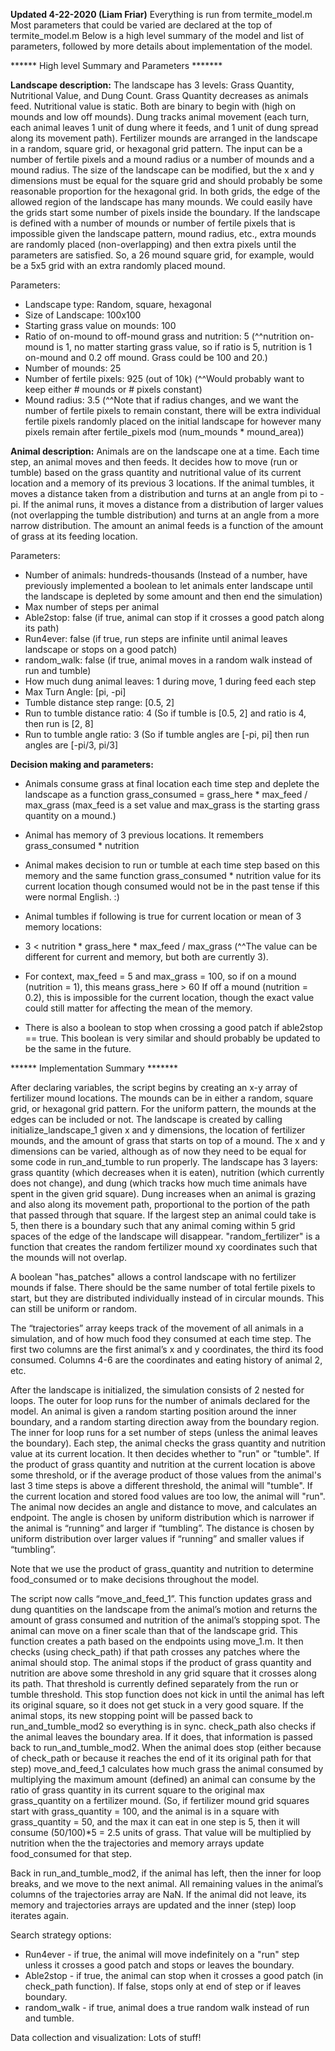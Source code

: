 **Updated 4-22-2020 (Liam Friar)**
Everything is run from termite_model.m
Most parameters that could be varied are declared at the top of termite_model.m 
Below is a high level summary of the model and list of parameters, followed by more details about implementation of the model.

****** High level Summary and Parameters *******



**Landscape description:** The landscape has 3 levels: Grass Quantity, Nutritional Value, and Dung Count. Grass Quantity decreases as animals feed. Nutritional value is static. Both are binary to begin with (high on mounds and low off mounds). Dung tracks animal movement (each turn, each animal leaves 1 unit of dung where it feeds, and 1 unit of dung spread along its movement path). Fertilizer mounds are arranged in the landscape in a random, square grid, or hexagonal grid pattern. The input can be a number of fertile pixels and a mound radius or a number of mounds and a mound radius. The size of the landscape can be modified, but the x and y dimensions must be equal for the square grid and should probably be some reasonable proportion for the hexagonal grid. In both grids, the edge of the allowed region of the landscape has many mounds. We could easily have the grids start some number of pixels inside the boundary. If the landscape is defined with a number of mounds or number of fertile pixels that is impossible given the landscape pattern, mound radius, etc., extra mounds are randomly placed (non-overlapping) and then extra pixels until the parameters are satisfied. So, a 26 mound square grid, for example, would be a 5x5 grid with an extra randomly placed mound.

Parameters:
* Landscape type: Random, square, hexagonal
* Size of Landscape: 100x100
* Starting grass value on mounds: 100
* Ratio of on-mound to off-mound grass and nutrition: 5
(^^nutrition on-mound is 1, no matter starting grass value, so if ratio is 5, nutrition is 1 on-mound and 0.2 off mound. Grass could be 100 and 20.)
* Number of mounds: 25
* Number of fertile pixels: 925 (out of 10k)
(^^Would probably want to keep either # mounds or # pixels constant)
* Mound radius: 3.5
(^^Note that if radius changes, and we want the number of fertile pixels to remain constant, there will be extra individual fertile pixels randomly placed on the initial landscape for however many pixels remain after fertile_pixels mod (num_mounds * mound_area))



**Animal description:** Animals are on the landscape one at a time. Each time step, an animal moves and then feeds. It decides how to move (run or tumble) based on the grass quantity and nutritional value of its current location and a memory of its previous 3 locations. If the animal tumbles, it moves a distance taken from a distribution and turns at an angle from pi to -pi. If the animal runs, it moves a distance from a distribution of larger values (not overlapping the tumble distribution) and turns at an angle from a more narrow distribution. The amount an animal feeds is a function of the amount of grass at its feeding location.

Parameters:
* Number of animals: hundreds-thousands (Instead of a number, have previously implemented a boolean to let animals enter landscape until the landscape is depleted by some amount and then end the simulation)
* Max number of steps per animal
* Able2stop: false (if true, animal can stop if it crosses a good patch along its path)
* Run4ever: false (if true, run steps are infinite until animal leaves landscape or stops on a good patch)
* random_walk: false (if true, animal moves in a random walk instead of run and tumble)
* How much dung animal leaves: 1 during move, 1 during feed each step
* Max Turn Angle: [pi, -pi]
* Tumble distance step range: [0.5, 2]
* Run to tumble distance ratio: 4 (So if tumble is [0.5, 2] and ratio is 4, then run is [2, 8]
* Run to tumble angle ratio: 3
(So if tumble angles are [-pi, pi] then run angles are [-pi/3, pi/3]



**Decision making and parameters:**

* Animals consume grass at final location each time step and deplete the landscape as a function grass_consumed = grass_here * max_feed / max_grass
(max_feed is a set value and max_grass is the starting grass quantity on a mound.)
* Animal has memory of 3 previous locations. It remembers grass_consumed * nutrition
* Animal makes decision to run or tumble at each time step based on this memory and the same function grass_consumed * nutrition value for its current location though consumed would not be in the past tense if this were normal English. :)

* Animal tumbles if following is true for current location or mean of 3 memory locations:
*  3 <  nutrition * grass_here * max_feed / max_grass
(^^The value can be different for current and memory, but both are currently 3).

* For context, max_feed = 5 and max_grass = 100, so if on a mound (nutrition = 1), this means grass_here > 60
If off a mound (nutrition = 0.2), this is impossible for the current location, though the exact value could still matter for affecting the mean of the memory.

* There is also a boolean to stop when crossing a good patch if able2stop == true. This boolean is very similar and should probably be updated to be the same in the future.
	



****** Implementation Summary *******

After declaring variables, the script begins by creating an x-y array of fertilizer mound locations. The mounds can be in either a random, square grid, or hexagonal grid pattern. For the uniform pattern, the mounds at the edges can be included or not. The landscape is created by calling initialize_landscape_1 given x and y dimensions, the location of fertilizer mounds, and the amount of grass that starts on top of a mound. The x and y dimensions can be varied, although as of now they need to be equal for some code in run_and_tumble to run properly. The landscape has 3 layers: grass quantity (which decreases when it is eaten), nutrition (which currently does not change), and dung (which tracks how much time animals have spent in the given grid square). Dung increases when an animal is grazing and also along its movement path, proportional to the portion of the path that passed through that square. If the largest step an animal could take is 5, then there is a boundary such that any animal coming within 5 grid spaces of the edge of the landscape will disappear. "random_fertilizer" is a function that creates the random fertilizer mound xy coordinates such that the mounds will not overlap.

A boolean "has_patches" allows a control landscape with no fertilizer mounds if false. There should be the same number of total fertile pixels to start, but they are distributed individually instead of in circular mounds. This can still be uniform or random.

The “trajectories” array keeps track of the movement of all animals in a simulation, and of how much food they consumed at each time step. The first two columns are the first animal’s x and y coordinates, the third its food consumed. Columns 4-6 are the coordinates and eating history of animal 2, etc.

After the landscape is initialized, the simulation consists of 2 nested for loops. The outer for loop runs for the number of animals declared for the model. An animal is given a random starting position around the inner boundary, and a random starting direction away from the boundary region. The inner for loop runs for a set number of steps (unless the animal leaves the boundary). Each step, the animal checks the grass quantity and nutrition value at its current location. It then decides whether to "run" or "tumble". If the product of grass quantity and nutrition at the current location is above some threshold, or if the average product of those values from the animal's last 3 time steps is above a different threshold, the animal will "tumble". If the current location and stored food values are too low, the animal will "run". The animal now decides an angle and distance to move, and calculates an endpoint. The angle is chosen by uniform distribution which is narrower if the animal is “running” and larger if “tumbling”. The distance is chosen by uniform distribution over larger values if “running” and smaller values if “tumbling”. 

Note that we use the product of grass_quantity and nutrition to determine food_consumed or to make decisions throughout the model.

The script now calls “move_and_feed_1”. This function updates grass and dung quantities on the landscape from the animal’s motion and returns the amount of grass consumed and nutrition of the animal’s stopping spot. The animal can move on a finer scale than that of the landscape grid. This function creates a path based on the endpoints using move_1.m. It then checks (using check_path) if that path crosses any patches where the animal should stop. The animal stops if the product of grass quantity and nutrition are above some threshold in any grid square that it crosses along its path. That threshold is currently defined separately from the run or tumble threshold. This stop function does not kick in until the animal has left its original square, so it does not get stuck in a very good square. If the animal stops, its new stopping point will be passed back to run_and_tumble_mod2 so everything is in sync. check_path also checks if the animal leaves the boundary area. If it does, that information is passed back to run_and_tumble_mod2. When the animal does stop (either because of check_path or because it reaches the end of it its original path for that step) move_and_feed_1 calculates how much grass the animal consumed by multiplying the maximum amount (defined) an animal can consume by the ratio of grass quantity in its current square to the original max grass_quantity on a fertilizer mound. (So, if fertilizer mound grid squares start with grass_quantity = 100, and the animal is in a square with grass_quantity = 50, and the max it can eat in one step is 5, then it will consume (50/100)*5 = 2.5 units of grass. That value will be multiplied by nutrition when the the trajectories and memory arrays update food_consumed for that step.

Back in run_and_tumble_mod2, if the animal has left, then the inner for loop breaks, and we move to the next animal. All remaining values in the animal’s columns of the trajectories array are NaN. If the animal did not leave, its memory and trajectories arrays are updated and the inner (step) loop iterates again.

Search strategy options:
* Run4ever - if true, the animal will move indefinitely on a "run" step unless it crosses a good patch and stops or leaves the boundary.
* Able2stop - if true, the animal can stop when it crosses a good patch (in check_path function). If false, stops only at end of step or if leaves boundary.
* random_walk - if true, animal does a true random walk instead of run and tumble.



Data collection and visualization:
Lots of stuff!


